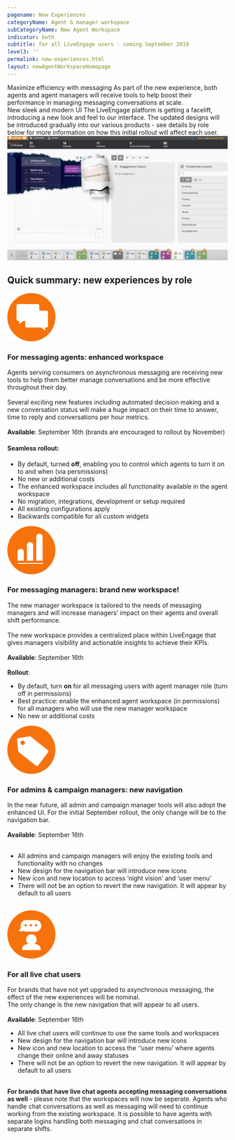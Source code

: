 ```yaml
---
pagename: New Experiences
categoryName: Agent & manager workspace
subCategoryName: New Agent Workspace
indicator: both
subtitle: for all LiveEngage users - coming September 2019
level3: ''
permalink: new-experiences.html
layout: newAgentWorkspaceHomepage
---
```


<div id="homepageRow">
<div class="homepageBox">
  <span class="homepageBoxTitle">Maximize efficiency with messaging</span>
  <span class="homepageBoxText">As part of the new experience, both agents and agent managers will receive tools to help boost their performance in managing messaging conversations at scale.</span>
</div>
<div class="homepageBox">
  <span class="homepageBoxTitle">New sleek and modern UI</span>
  <span class="homepageBoxText tighter">The LiveEngage platform is getting a facelift, introducing a new look and feel to our interface.  The updated designs will be introduced gradually into our various products - see details by role below for more information on how this initial rollout will affect each user.</span>
</div>
</div>

<img class="bigAgent imageleft" src="img/NAW_Paper.jpg" />

## Quick summary: new experiences by role

<div class="contentRow">
<div class="contentTitle"><img class="titleimage" src="img/enhanced-workspace.svg" /><h3>For messaging agents: enhanced workspace</h3></div>
<span class="contentRowText">Agents serving consumers on asynchronous messaging are receiving new tools to help them better manage conversations and be more effective throughout their day.
<br>
<br>
Several exciting new features including automated decision making and a new conversation status will make a huge impact on their time to answer, time to reply and conversations per hour metrics.
<br>
<br>
<b>Available</b>: September 16th (brands are encouraged to rollout by November)
<br>
<h4>Seamless rollout:</h4>
<ul>
  <li>By default, turned <b>off</b>, enabling you to control which agents to turn it on to and when (via persmissions)</li>
  <li>No new or additional costs</li>
  <li>The enhanced workspace includes all functionality available in the agent workspace</li>
  <li>No migration, integrations, development or setup required</li>
  <li>All existing configurations apply</li>
  <li>Backwards compatible for all custom widgets</li>
 </ul>
</span>
</div>

<div class="contentRow secondRow">
<div class="contentTitle"><img class="titleimage" src="img/brand-new.svg" /><h3>For messaging managers: brand new workspace!</h3></div>
<span class="contentRowText">The new manager workspace is tailored to the needs of messaging managers and will increase managers’ impact on their agents and overall shift performance.
<br>
<br>
The new workspace provides a centralized place within LiveEngage that gives managers visibility and actionable insights to achieve their KPIs.
<br>
<br>
<b>Available</b>: September 16th
<br>
<br>
<b>Rollout</b>:
<ul>
<li> By default, turn <b>on</b> for all messaging users with agent manager role (turn off in permissions)</li> 
<li>Best practice: enable the enhanced agent workspace (in permissions) for all managers who will use the new manager workspace</li>
<li>No new or additional costs</li>
</ul>
</span>
</div>

<div class="contentRow">
<div class="contentTitle"><img class="titleimage" src="img/new-nav.svg" /><h3>For admins & campaign managers: new navigation</h3></div>
<span class="contentRowText">

In the near future, all admin and campaign manager tools will also adopt the enhanced UI. For the initial September rollout, the only change will be to the navigation bar.
<br>
<br>
<b>Available</b>: September 16th
<br><br>
<ul>
  <li>All admins and campaign managers will enjoy the existing tools and functionality with no changes </li>
  <li>New design for the navigation bar will introduce new icons </li>
  <li>New icon and new location to access ‘night vision’ and ‘user menu’</li>
  <li>There will not be an option to revert the new navigation. It will appear by default to all users</li>
</ul>
<br>
</span>
</div>

<div class="contentRow secondRow">
<div class="contentTitle"><img class="titleimage" src="img/all-live-chat.svg" /><h3>For all live chat users</h3></div>
<span class="contentRowText">

For brands that have not yet upgraded to asynchronous messaging, the effect of the new experiences will be nominal.
<br>
The only change is the new navigation that will appear to all users.
<br>
<br>
<b>Available</b>: September 16th
<br>
<ul>
  <li>All live chat users will continue to use the same tools and workspaces</li>
  <li>New design for the navigation bar will introduce new icons</li>
  <li>New icon and new location to access the ‘‘user menu’ where agents change their online and away statuses</li>
  <li>There will not be an option to revert the new navigation.  It will appear by default to all users </li>
</ul>
<br>
<b>For brands that have live chat agents accepting messaging conversations as well </b>- please note that the workspaces will now be seperate. Agents who handle chat conversations as well as messaging will need to continue working from the existing workspace. It is possible to have agents with separate logins handling both messaging and chat conversations in separate shifts.
<br>

</span>
</div>
